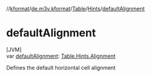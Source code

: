 //[kformat](../../../../index.md)/[de.m3y.kformat](../../index.md)/[Table](../index.md)/[Hints](index.md)/[defaultAlignment](default-alignment.md)

# defaultAlignment

[JVM]\
var [defaultAlignment](default-alignment.md): [Table.Hints.Alignment](-alignment/index.md)

Defines the default horizontal cell alignment
